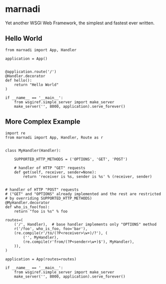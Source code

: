 marnadi
=======

Yet another WSGI Web Framework, the simplest and fastest ever written.

Hello World
-------
    from marnadi import App, Handler

    application = App()


    @application.route('/')
    @Handler.decorator
    def hello():
        return "Hello World"
    )

    if __name__ == '__main__':
        from wsgiref.simple_server import make_server
        make_server('', 8000, application).serve_forever()

More Complex Example
-------

    import re
    from marnadi import App, Handler, Route as r


    class MyHandler(Handler):

        SUPPORTED_HTTP_METHODS = ('OPTIONS', 'GET', 'POST')

        # handler of HTTP "GET" requests
        def get(self, receiver, sender=None):
            return 'receiver is %s, sender is %s' % (receiver, sender)


    # handler of HTTP "POST" requests
    # ("GET" and "OPTIONS" already implemented and the rest are restricted
    # by overriding SUPPORTED_HTTP_METHODS)
    @MyHandler.decorator
    def who_is_foo(foo):
        return "foo is %s" % foo

    routes=(
        ('/', Handler),  # base handler implements only "OPTIONS" method
        r('/foo', who_is_foo, foo='bar'),
        (re.compile(r'/to/(?P<receiver>\w+)/?'), (
            ('', MyHandler),
            (re.compile(r'from/(?P<sender>\w+)$'), MyHandler),
        )),
    )

    application = App(routes=routes)

    if __name__ == '__main__':
        from wsgiref.simple_server import make_server
        make_server('', 8000, application).serve_forever()
